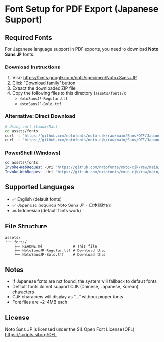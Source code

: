 # Font Setup for PDF Export (Japanese Support)

## Required Fonts

For Japanese language support in PDF exports, you need to download **Noto Sans JP** fonts:

### Download Instructions

1. Visit: https://fonts.google.com/noto/specimen/Noto+Sans+JP
2. Click "Download family" button
3. Extract the downloaded ZIP file
4. Copy the following files to this directory (`assets/fonts/`):
   - `NotoSansJP-Regular.ttf`
   - `NotoSansJP-Bold.ttf`

### Alternative: Direct Download

```bash
# Using curl (Linux/Mac)
cd assets/fonts
curl -L "https://github.com/notofonts/noto-cjk/raw/main/Sans/OTF/Japanese/NotoSansJP-Regular.otf" -o NotoSansJP-Regular.ttf
curl -L "https://github.com/notofonts/noto-cjk/raw/main/Sans/OTF/Japanese/NotoSansJP-Bold.otf" -o NotoSansJP-Bold.ttf
```

### PowerShell (Windows)

```powershell
cd assets\fonts
Invoke-WebRequest -Uri "https://github.com/notofonts/noto-cjk/raw/main/Sans/OTF/Japanese/NotoSansJP-Regular.otf" -OutFile "NotoSansJP-Regular.ttf"
Invoke-WebRequest -Uri "https://github.com/notofonts/noto-cjk/raw/main/Sans/OTF/Japanese/NotoSansJP-Bold.otf" -OutFile "NotoSansJP-Bold.ttf"
```

## Supported Languages

- ✅ English (default fonts)
- ✅ Japanese (requires Noto Sans JP - 日本語対応)
- 🔜 Indonesian (default fonts work)

## File Structure

```
assets/
└── fonts/
    ├── README.md              # This file
    ├── NotoSansJP-Regular.ttf # Download this
    └── NotoSansJP-Bold.ttf    # Download this
```

## Notes

- If Japanese fonts are not found, the system will fallback to default fonts
- Default fonts do not support CJK (Chinese, Japanese, Korean) characters
- CJK characters will display as "..." without proper fonts
- Font files are ~2-4MB each

## License

Noto Sans JP is licensed under the SIL Open Font License (OFL)
https://scripts.sil.org/OFL
